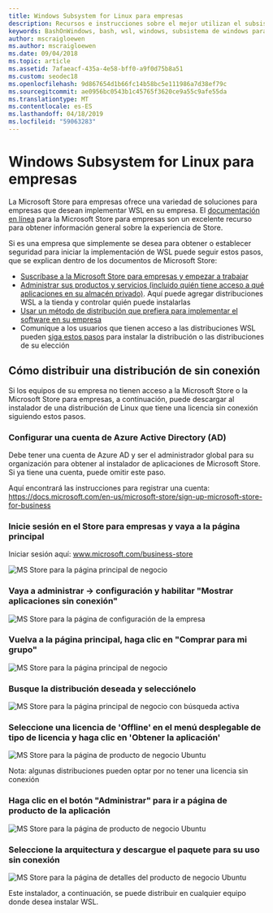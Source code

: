 ```yaml
---
title: Windows Subsystem for Linux para empresas
description: Recursos e instrucciones sobre el mejor utilizan el subsistema de Windows para Linux en un entorno empresarial.
keywords: BashOnWindows, bash, wsl, windows, subsistema de windows para linux, windowssubsystem, ubuntu, debian, suse, windows 10, enterprise, implementación, sin conexión, empaquetado, almacén, distribución, instalación, instalar
author: mscraigloewen
ms.author: mscraigloewen
ms.date: 09/04/2018
ms.topic: article
ms.assetid: 7afaeacf-435a-4e58-bff0-a9f0d75b8a51
ms.custom: seodec18
ms.openlocfilehash: 9d867654d1b66fc14b58bc5e111986a7d38ef79c
ms.sourcegitcommit: ae0956bc0543b1c45765f3620ce9a55c9afe55da
ms.translationtype: MT
ms.contentlocale: es-ES
ms.lasthandoff: 04/18/2019
ms.locfileid: "59063283"
---
```

# <a name="windows-subsystem-for-linux-for-enterprise"></a>Windows Subsystem for Linux para empresas

La Microsoft Store para empresas ofrece una variedad de soluciones para empresas que desean implementar WSL en su empresa. El [documentación en línea](https://docs.microsoft.com/en-us/microsoft-store/) para la Microsoft Store para empresas son un excelente recurso para obtener información general sobre la experiencia de Store.

Si es una empresa que simplemente se desea para obtener o establecer seguridad para iniciar la implementación de WSL puede seguir estos pasos, que se explican dentro de los documentos de Microsoft Store:

* [Suscríbase a la Microsoft Store para empresas y empezar a trabajar](https://docs.microsoft.com/en-us/microsoft-store/sign-up-microsoft-store-for-business-overview)
* [Administrar sus productos y servicios (incluido quién tiene acceso a qué aplicaciones en su almacén privado)](https://docs.microsoft.com/en-us/microsoft-store/manage-apps-microsoft-store-for-business-overview). Aquí puede agregar distribuciones WSL a la tienda y controlar quién puede instalarlas
* [Usar un método de distribución que prefiera para implementar el software en su empresa](https://docs.microsoft.com/en-us/microsoft-store/distribute-apps-to-your-employees-microsoft-store-for-business)
* Comunique a los usuarios que tienen acceso a las distribuciones WSL pueden [siga estos pasos](https://docs.microsoft.com/en-us/windows/wsl/install-win10) para instalar la distribución o las distribuciones de su elección 

## <a name="how-to-distribute-a-distro-offline"></a>Cómo distribuir una distribución de sin conexión

Si los equipos de su empresa no tienen acceso a la Microsoft Store o la Microsoft Store para empresas, a continuación, puede descargar al instalador de una distribución de Linux que tiene una licencia sin conexión siguiendo estos pasos. 

### <a name="set-up-an-azure-active-directory-ad-account"></a>Configurar una cuenta de Azure Active Directory (AD) 

Debe tener una cuenta de Azure AD y ser el administrador global para su organización para obtener al instalador de aplicaciones de Microsoft Store. Si ya tiene una cuenta, puede omitir este paso.

Aquí encontrará las instrucciones para registrar una cuenta: https://docs.microsoft.com/en-us/microsoft-store/sign-up-microsoft-store-for-business

### <a name="sign-into-the-store-for-business-and-go-to-the-homepage"></a>Inicie sesión en el Store para empresas y vaya a la página principal
Iniciar sesión aquí: www.microsoft.com/business-store

![MS Store para la página principal de negocio](media/offlineinstallscreens/1-screen.png)

### <a name="go-to-manage-settings-and-enable-show-offline-apps"></a>Vaya a administrar -> configuración y habilitar "Mostrar aplicaciones sin conexión"

![MS Store para la página de configuración de la empresa](media/offlineinstallscreens/2-screen.png)

### <a name="go-back-to-the-main-page-by-clicking-shop-for-my-group"></a>Vuelva a la página principal, haga clic en "Comprar para mi grupo"

![MS Store para la página principal de negocio](media/offlineinstallscreens/1-screen.png)

### <a name="search-for-your-desired-distro-and-select-it"></a>Busque la distribución deseada y selecciónelo

![MS Store para la página principal de negocio con búsqueda activa](media/offlineinstallscreens/3-screen.png)

### <a name="select-an-offline-license-in-the-license-type-dropdown-menu-and-click-get-the-app"></a>Seleccione una licencia de 'Offline' en el menú desplegable de tipo de licencia y haga clic en 'Obtener la aplicación'

![MS Store para la página de producto de negocio Ubuntu](media/offlineinstallscreens/4-screen.png)

Nota: algunas distribuciones pueden optar por no tener una licencia sin conexión

### <a name="click-the-manage-button-to-get-to-the-apps-product-page"></a>Haga clic en el botón "Administrar" para ir a página de producto de la aplicación

![MS Store para la página de producto de negocio Ubuntu](media/offlineinstallscreens/5-screen.png)

### <a name="select-your-architecture-and-download-the-package-for-offline-use"></a>Seleccione la arquitectura y descargue el paquete para su uso sin conexión

![MS Store para la página de detalles del producto de negocio Ubuntu](media/offlineinstallscreens/6-screen.png)

Este instalador, a continuación, se puede distribuir en cualquier equipo donde desea instalar WSL.